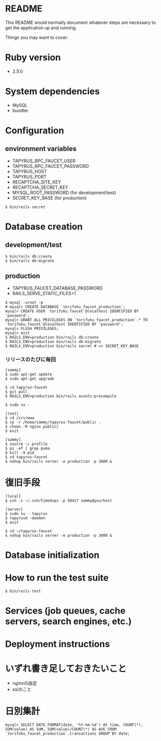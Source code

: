 # README

This README would normally document whatever steps are necessary to get the
application up and running.

Things you may want to cover:

# Ruby version
- 2.5.0

# System dependencies
- MySQL
- bundler

# Configuration
## environment variables
- TAPYRUS_RPC_FAUCET_USER
- TAPYRUS_RPC_FAUCET_PASSWORD
- TAPYRUS_HOST
- TAPYRUS_PORT
- RECAPTCHA_SITE_KEY
- RECAPTCHA_SECRET_KEY
- MYSQL_ROOT_PASSWORD (for development/test)
- SECRET_KEY_BASE (for production)
```
$ bin/rails secret
```

# Database creation
## development/test
```
$ bin/rails db:create
$ bin/rails db:migrate
```

## production
- TAPYRUS_FAUCET_DATABASE_PASSWORD
- RAILS_SERVE_STATIC_FILES=1

```
$ mysql -uroot -p
# mysql> CREATE DATABASE `torifuku_faucet_production`;
mysql> CREATE USER `torifuku_faucet`@localhost IDENTIFIED BY 'password';
mysql> GRANT ALL PRIVILEGES ON `torifuku_faucet_production`.* TO `torifuku_faucet`@localhost IDENTIFIED BY 'password';
mysql> FLUSH PRIVILEGES;
mysql> exit
$ RAILS_ENV=production bin/rails db:create
$ RAILS_ENV=production bin/rails db:migrate
$ RAILS_ENV=production bin/rails secret # => SECRET_KEY_BASE
```

### リリースのたびに毎回
```
[sammy]
$ sudo apt-get update
$ sudo apt-get upgrade

$ cd tapyrus-faucet
$ git pull
$ RAILS_ENV=production bin/rails assets:precompile

$ sudo su -

[root]
$ cd /srv/www
$ cp -r /home/sammy/tapyrus-faucet/public .
$ chown -R nginx public/
$ exit

[sammy]
$ source ~/.profile
$ ps -ef | grep puma
$ kill -9 pid
$ cd tapyrus-faucet
$ nohup bin/rails server -e production -p 3000 &
```

# 復旧手段
```
[local]
$ ssh -i ~/.ssh/time4vps -p 50417 sammy@yourhost

[server]
$ sudo su - tapyrus
$ tapyrusd -daemon
$ exit

$ cd ~/tapyrus-faucet
$ nohup bin/rails server -e production -p 3000 &
```


# Database initialization

# How to run the test suite

```
$ bin/rails test
```

# Services (job queues, cache servers, search engines, etc.)

# Deployment instructions

# いずれ書き足しておきたいこと
- nginxの設定
- sslのこと

# 日別集計

```
mysql> SELECT DATE_FORMAT(date, '%Y-%m-%d') AS time, COUNT(*), SUM(value) AS SUM, SUM(value)/COUNT(*) AS AVE FROM `torifuku_faucet_production`.transactions GROUP BY date;
```